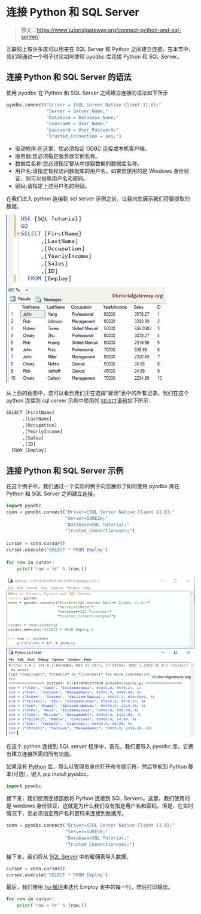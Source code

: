 # 连接 Python 和 SQL Server

> 原文：<https://www.tutorialgateway.org/connect-python-and-sql-server/>

互联网上有许多库可以用来在 SQL Server 和 Python 之间建立连接。在本节中，我们将通过一个例子讨论如何使用 pyodbc 库连接 Python 和 SQL Server。

## 连接 Python 和 SQL Server 的语法

使用 pyodbc 在 Python 和 SQL Server 之间建立连接的语法如下所示

```py
pyodbc.connect("Driver = {SQL Server Native Client 11.0};"               
               "Server = Server_Name;"
               "Database = Database_Name;"
               "username = User_Name;"
               "password = User_Password;"
               "Trusted_Connection = yes;")
```

*   驱动程序:在这里，您必须指定 ODBC 连接或本机客户端。
*   服务器:您必须指定服务器实例名称。
*   数据库名称:您必须指定要从中提取数据的数据库名称。
*   用户名:请指定有权访问数据库的用户名。如果您使用的是 Windows 身份验证，则可以省略用户名和密码。
*   密码:请指定上述用户名的密码。

在我们进入 python 连接到 sql server 示例之前，让我向您展示我们将要提取的数据。

![Connect Python and SQL Server Example 1](img/a52986f6669fb5607e1710bf4f15c725.png)

从上面的截图中，您可以看到我们正在选择“雇佣”表中的所有记录。我们在这个 python 连接到 sql server 示例中使用的 [`SELECT`语句](https://www.tutorialgateway.org/sql-select-statement/)如下所示:

```py
SELECT [FirstName]
      ,[LastName]
      ,[Occupation]
      ,[YearlyIncome]
      ,[Sales]
      ,[ID]
  FROM [Employ]
```

## 连接 Python 和 SQL Server 示例

在这个例子中，我们通过一个实际的例子向您展示了如何使用 pyodbc 库在 Python 和 SQL Server 之间建立连接。

```py
import pyodbc
conn = pyodbc.connect("Driver={SQL Server Native Client 11.0};"
                      "Server=SURESH;"
                      "Database=SQL Tutorial;"
                      "Trusted_Connection=yes;")

cursor = conn.cursor()
cursor.execute('SELECT * FROM Employ')

for row in cursor:
    print('row = %r' % (row,))

```

![Connect Python and SQL Server Example 2](img/a6a40fe84f6030583cf9aaa5f6d8cf06.png)

在这个 python 连接到 SQL server 程序中，首先，我们要导入 pyodbc 库。它拥有建立连接所需的所有功能。

如果没有 [Python](https://www.tutorialgateway.org/python-tutorial/) 库，那么以管理员身份打开命令提示符，然后导航到 Python 脚本(可选)，键入 pip install pyodbc。

```py
import pyodbc
```

接下来，我们使用连接函数将 Python 连接到 SQL Servers。这里，我们使用的是 windows 身份验证，这就是为什么我们没有指定用户名和密码。但是，在实时情况下，您必须指定用户名和密码来连接到数据库。

```py
conn = pyodbc.connect("Driver={SQL Server Native Client 11.0};"
                      "Server=SURESH;"
                      "Database=SQL Tutorial;"
                      "Trusted_Connection=yes;")
```

接下来，我们将从 [SQL Server](https://www.tutorialgateway.org/sql/) 中的雇佣表导入数据。

```py
cursor = conn.cursor()
cursor.execute('SELECT * FROM Employ')
```

最后，我们使用 [`for`循环](https://www.tutorialgateway.org/python-for-loop/)来迭代 Employ 表中的每一行，然后打印输出。

```py
for row in cursor:
    print('row = %r' % (row,))
```